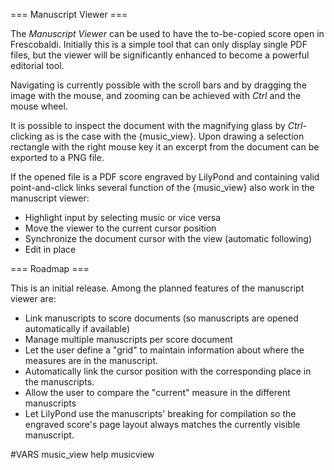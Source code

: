 === Manuscript Viewer ===

The *Manuscript Viewer* can be used to have the to-be-copied score open in
Frescobaldi.  Initially this is a simple tool that can only display single PDF
files, but the viewer will be significantly enhanced to become a powerful
editorial tool.

Navigating is currently possible with the scroll bars and by dragging the image
with the mouse, and zooming can be achieved with *Ctrl* and the mouse wheel.

It is possible to inspect the document with the magnifying glass by *Ctrl*-clicking as is the case with the {music_view}.  Upon drawing a selection
rectangle with the right mouse key it an excerpt from the document can be
exported to a PNG file.

If the opened file is a PDF score engraved by LilyPond and containing valid
point-and-click links several function of the {music_view} also work in the
manuscript viewer:

* Highlight input by selecting music or vice versa
* Move the viewer to the current cursor position
* Synchronize the document cursor with the view (automatic following)
* Edit in place


=== Roadmap ===

This is an initial release. Among the planned features of the manuscript viewer are:

* Link manuscripts to score documents (so manuscripts are opened automatically
  if available)
* Manage multiple manuscripts per score document
* Let the user define a "grid" to maintain information about where the measures
  are in the manuscript.
* Automatically link the cursor position with the corresponding place in the
  manuscripts.
* Allow the user to compare the "current" measure in the different manuscripts
* Let LilyPond use the manuscripts' breaking for compilation so the engraved score's
  page layout always matches the currently visible manuscript.

#VARS
music_view help musicview
